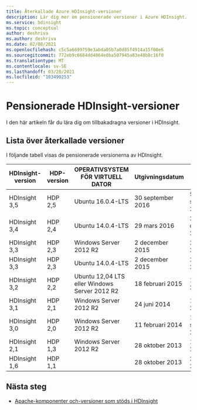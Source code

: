 ```yaml
---
title: Återkallade Azure HDInsight-versioner
description: Lär dig mer om pensionerade versioner i Azure HDInsight.
ms.service: hdinsight
ms.topic: conceptual
author: deshriva
ms.author: deshriva
ms.date: 02/08/2021
ms.openlocfilehash: c5c5a6699759e3abda05b7a0d85f4914a15f00e6
ms.sourcegitcommit: 772eb9c6684dd4864e0ba507945a83e48b8c16f0
ms.translationtype: MT
ms.contentlocale: sv-SE
ms.lasthandoff: 03/20/2021
ms.locfileid: "103490253"
---
```

# <a name="retired-hdinsight-versions"></a>Pensionerade HDInsight-versioner

I den här artikeln får du lära dig om tillbakadragna versioner i HDInsight.

## <a name="retired-version-list"></a>Lista över återkallade versioner

I följande tabell visas de pensionerade versionerna av HDInsight.

| HDInsight-version | HDP-version | OPERATIVSYSTEM FÖR VIRTUELL DATOR | Utgivningsdatum | Förfallo datum för support | Datum för indragning | Hög tillgänglighet |  Tillgänglighet i Azure Portal |
| --- | --- | --- | --- | --- | --- | --- | --- |
| HDInsight 3,5 |HDP 2,5 |Ubuntu 16.0.4-LTS |30 september 2016 |5 september 2017 |28 juni 2018 |Ja |Inga |
| HDInsight 3,4 |HDP 2,4 |Ubuntu 14.0.4-LTS |29 mars 2016 |29 december 2016 |9 januari 2018 |Ja |Inga |
| HDInsight 3,3 |HDP 2,3 |Windows Server 2012 R2 |2 december 2015 |27 juni 2016 |31 juli 2018 |Ja |Inga |
| HDInsight 3,3 |HDP 2,3 |Ubuntu 14.0.4-LTS |2 december 2015 |27 juni 2016 |31 juli 2017 |Ja |Inga |
| HDInsight 3,2 |HDP 2,2 |Ubuntu 12,04 LTS eller Windows Server 2012 R2 |18 februari 2015 |1 mars 2016 |1 april 2017 |Ja |Inga |
| HDInsight 3,1 |HDP 2,1 |Windows Server 2012 R2 |24 juni 2014 |18 maj 2015 |30 juni 2016 |Ja |Inga |
| HDInsight 3,0 |HDP 2,0 |Windows Server 2012 R2 |11 februari 2014 |17 september 2014 |30 juni 2015 |Ja |Inga |
| HDInsight 2,1 |HDP 1,3 |Windows Server 2012 R2 |28 oktober 2013 |12 maj 2014 |31 maj 2015 |Ja |Inga |
| HDInsight 1,6 |HDP 1,1 | |28 oktober 2013 |26 april 2014 |31 maj 2015 |Inga |Nej |

## <a name="next-steps"></a>Nästa steg

- [Apache-komponenter och-versioner som stöds i HDInsight](./hdinsight-component-versioning.md)
